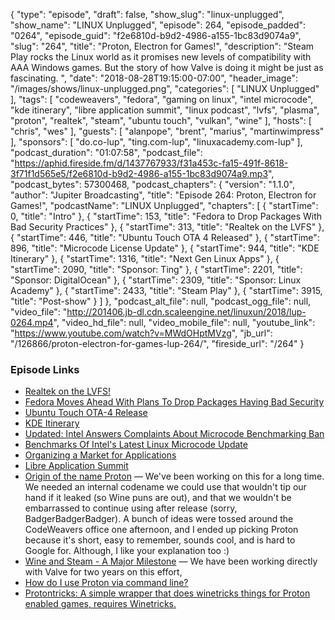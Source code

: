 {
  "type": "episode",
  "draft": false,
  "show_slug": "linux-unplugged",
  "show_name": "LINUX Unplugged",
  "episode": 264,
  "episode_padded": "0264",
  "episode_guid": "f2e6810d-b9d2-4986-a155-1bc83d9074a9",
  "slug": "264",
  "title": "Proton, Electron for Games!",
  "description": "Steam Play rocks the Linux world as it promises new levels of compatibility with AAA Windows games. But the story of how Valve is doing it might be just as fascinating. ",
  "date": "2018-08-28T19:15:00-07:00",
  "header_image": "/images/shows/linux-unplugged.png",
  "categories": [
    "LINUX Unplugged"
  ],
  "tags": [
    "codeweavers",
    "fedora",
    "gaming on linux",
    "intel microcode",
    "kde itinerary",
    "libre application summit",
    "linux podcast",
    "lvfs",
    "plasma",
    "proton",
    "realtek",
    "steam",
    "ubuntu touch",
    "vulkan",
    "wine"
  ],
  "hosts": [
    "chris",
    "wes"
  ],
  "guests": [
    "alanpope",
    "brent",
    "marius",
    "martinwimpress"
  ],
  "sponsors": [
    "do.co-lup",
    "ting.com-lup",
    "linuxacademy.com-lup"
  ],
  "podcast_duration": "01:07:58",
  "podcast_file": "https://aphid.fireside.fm/d/1437767933/f31a453c-fa15-491f-8618-3f71f1d565e5/f2e6810d-b9d2-4986-a155-1bc83d9074a9.mp3",
  "podcast_bytes": 57300468,
  "podcast_chapters": {
    "version": "1.1.0",
    "author": "Jupiter Broadcasting",
    "title": "Episode 264: Proton, Electron for Games!",
    "podcastName": "LINUX Unplugged",
    "chapters": [
      {
        "startTime": 0,
        "title": "Intro"
      },
      {
        "startTime": 153,
        "title": "Fedora to Drop Packages With Bad Security Practices"
      },
      {
        "startTime": 313,
        "title": "Realtek on the LVFS"
      },
      {
        "startTime": 446,
        "title": "Ubuntu Touch OTA 4 Released"
      },
      {
        "startTime": 896,
        "title": "Microcode License Update"
      },
      {
        "startTime": 944,
        "title": "KDE Itinerary"
      },
      {
        "startTime": 1316,
        "title": "Next Gen Linux Apps"
      },
      {
        "startTime": 2090,
        "title": "Sponsor: Ting"
      },
      {
        "startTime": 2201,
        "title": "Sponsor: DigitalOcean"
      },
      {
        "startTime": 2309,
        "title": "Sponsor: Linux Academy"
      },
      {
        "startTime": 2433,
        "title": "Steam Play"
      },
      {
        "startTime": 3915,
        "title": "Post-show"
      }
    ]
  },
  "podcast_alt_file": null,
  "podcast_ogg_file": null,
  "video_file": "http://201406.jb-dl.cdn.scaleengine.net/linuxun/2018/lup-0264.mp4",
  "video_hd_file": null,
  "video_mobile_file": null,
  "youtube_link": "https://www.youtube.com/watch?v=MWdOHptMVzg",
  "jb_url": "/126866/proton-electron-for-games-lup-264/",
  "fireside_url": "/264"
}


### Episode Links

  * [Realtek on the LVFS!](https://blogs.gnome.org/hughsie/2018/08/27/realtek-on-the-lvfs/ "Realtek on the LVFS!")
  * [Fedora Moves Ahead With Plans To Drop Packages Having Bad Security](https://www.phoronix.com/scan.php?page=news_item&px=Fedora-FESCo-Enforcing-Security "Fedora Moves Ahead With Plans To Drop Packages Having Bad Security")
  * [Ubuntu Touch OTA-4 Release](https://ubports.com/blog/ubports-blog-1/post/ubuntu-touch-ota-4-release-166 "Ubuntu Touch OTA-4 Release")
  * [KDE Itinerary](https://www.volkerkrause.eu/2018/08/25/kde-itinerary-overview.html "KDE Itinerary")
  * [Updated: Intel Answers Complaints About Microcode Benchmarking Ban](https://www.tomshardware.com/news/intel-cpu-microcode-benchmark-mitigation,37684.html "Updated: Intel Answers Complaints About Microcode Benchmarking Ban")
  * [Benchmarks Of Intel's Latest Linux Microcode Update](https://www.phoronix.com/scan.php?page=article&item=intel-august-microcode&num=1 "Benchmarks Of Intel's Latest Linux Microcode Update")
  * [Organizing a Market for Applications](https://www.linuxjournal.com/content/organizing-market-applications "Organizing a Market for Applications")
  * [Libre Application Summit](https://las.gnome.org/conferences/LAS "Libre Application Summit")
  * [Origin of the name Proton](https://github.com/ValveSoftware/Proton/issues/642#issuecomment-416262220 "Origin of the name Proton") — We've been working on this for a long time. We needed an internal codename we could use that wouldn't tip our hand if it leaked (so Wine puns are out), and that we wouldn't be embarrassed to continue using after release (sorry, BadgerBadgerBadger). A bunch of ideas were tossed around the CodeWeavers office one afternoon, and I ended up picking Proton because it's short, easy to remember, sounds cool, and is hard to Google for. Although, I like your explanation too :)
  * [Wine and Steam - A Major Milestone](https://www.codeweavers.com/about/blogs/jwhite/2018/8/22/wine-and-steam-a-major-milestone "Wine and Steam - A Major Milestone") — We have been working directly with Valve for two years on this effort,
  * [How do I use Proton via command line?](https://www.reddit.com/r/linux_gaming/comments/9au2qp/how_do_i_use_proton_via_command_line/ "How do I use Proton via command line?")
  * [Protontricks: A simple wrapper that does winetricks things for Proton enabled games, requires Winetricks.](https://github.com/Sirmentio/protontricks "Protontricks: A simple wrapper that does winetricks things for Proton enabled games, requires Winetricks.")


